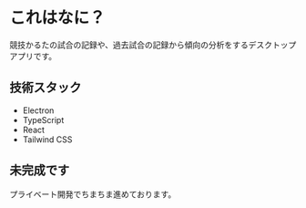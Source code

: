 # これはなに？
競技かるたの試合の記録や、過去試合の記録から傾向の分析をするデスクトップアプリです。

## 技術スタック
- Electron
- TypeScript
- React
- Tailwind CSS

## 未完成です
プライベート開発でちまちま進めております。
